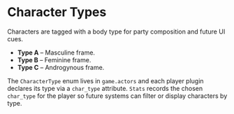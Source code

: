 # Character Types

Characters are tagged with a body type for party composition and future UI cues.

- **Type A** – Masculine frame.
- **Type B** – Feminine frame.
- **Type C** – Androgynous frame.

The `CharacterType` enum lives in `game.actors` and each player plugin declares its
type via a `char_type` attribute. `Stats` records the chosen `char_type` for the
player so future systems can filter or display characters by type.

